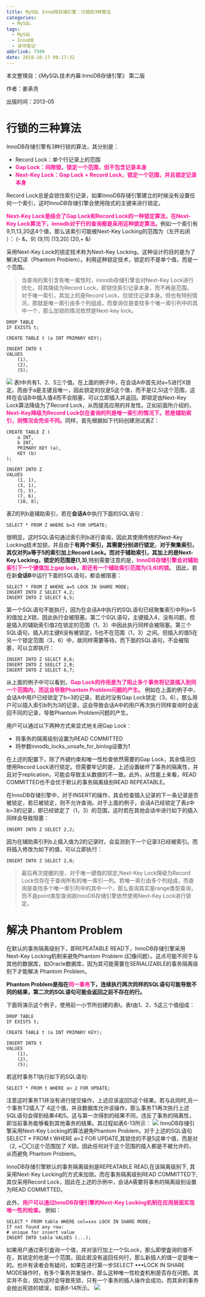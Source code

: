 ```yaml
---
title: MySQL InnoDB存储引擎：行锁的3种算法
categories:
  - MySQL
tags:
  - MySQL
  - InnoDB
  - 读书笔记
abbrlink: 7999
date: 2018-10-17 08:17:32
---
```



本文整理自：《MySQL技术内幕:InnoDB存储引擎》 第二版 

作者：姜承尧

出版时间：2013-05

<!-- more -->

# 行锁的三种算法
InnoDB存储引擎有3种行锁的算法，其分别是：
* Record Lock：单个行记录上的范围
* <font color=DeepPink>**Gap Lock：间隙锁，锁定一个范围，但不包含记录本身**</font>
* <font color=DeepPink>**Next-Key Lock：Gap Lock + Record Lock，锁定一个范围，并且锁定记录本身**</font>

Record Lock总是会锁住索引记录，如果InnoDB存储引擎建立的时候没有设置任何一个索引，这时InnoDB存储引擎会使用隐式的主键来进行锁定。

<font color=DeepPink>**Next-Key Lock是结合了Gap Lock和Record Lock的一种锁定算法，在Next-Key Lock算法下，innodb对于行的查询都是采用这种锁定算法。**</font>例如一个索引有9,11,13,20这4个值，那么该索引可能被Next-Key Locking的范围为（左开右闭 ）：
(- &，9]
(9,11]
(13,20]
(20,+ &)

采用Next-Key Lock的锁定技术称为Next-Key Locking。这种设计的目的是为了解决幻读（Phantom Problem）。利用这种锁定技术，锁定的不是单个值，而是一个范围。

>当查询的索引含有唯一属性时，innodb存储引擎会对Next-Key Lock进行优化，将其降级为Record Lock，即锁住索引记录本身，而不再是范围。
对于唯一索引，其加上的是Record Lock，仅锁住记录本身。但也有特别情况，那就是唯一索引由多个列组成，而查询仅是查找多个唯一索引列中的其中一个，那么加锁的情况依然是Next-key lock。

```
DROP TABLE
IF EXISTS t;

CREATE TABLE t (a INT PRIMARY KEY);

INSERT INTO t
VALUES
	(1),
	(2),
	(5);
```
![](/images/mysql-innodb-row-lock-algorithm/唯一索引的锁定示例.png)
表t中共有1、2、5三个值。在上面的例子中，在会话A中首先对a=5进行X锁定。而由于a是主键且唯一，因此锁定的仅是5这个值，而不是(2,5)这个范围，这样在会话B中插入值4而不会阻塞，可以立即插入并返回。即锁定由Next-Key Lock算法降级为了Record Lock，从而提高应用的并发性。正如前面所介绍的，<font color=DeepPink>**Next-Key降级为Record Lock仅在查询的列是唯一索引的情况下。若是辅助索引，则情况会完全不同。**</font>同样，首先根据如下代码创建测试表Z：
```
CREATE TABLE Z (
	a INT,
	b INT,
	PRIMARY KEY (a),
	KEY (b)
);

INSERT INTO Z
VALUES
	(1, 1),
	(3, 1),
	(5, 3),
	(7, 6),
	(10, 8);
```
表Z的列b是辅助索引，若在**会话A**中执行下面的SQL语句：
```
SELECT * FROM Z WHERE b=3 FOR UPDATE;
```
很明显，这时SQL语句通过索引列b进行查询，因此其使用传统的Next-Key Locking技术加锁，并且由于**有两个索引，其需要分别进行锁定**。**对于聚集索引，其仅对列a等于5的索引加上Record Lock。而对于辅助索引，其加上的是Next-Key Locking，锁定的范围是(1,3)**,特别需要注意的是，<font color=DeepPink>**InnoDB存储引擎会对辅助索引下一个键值加上gap lock，即还有一个辅助索引范围为(3,6)的锁**</font>。 因此，若在新**会话B**中运行下面的SQL语句，都会被阻塞：
```
SELECT * FROM Z WHERE a=5 LOCK IN SHARE MODE;
INSERT INTO Z SELECT 4,2;
INSERT INTO Z SELECT 6,5;
```
第一个SQL语句不能执行，因为在会话A中执行的SQL语句已经聚集索引中列a=5的值加上X锁，因此执行会被阻塞。第二个SQL语句，主键插入4，没有问题，但是插入的辅助索引值2在锁定的范围（1，3）中因此执行同样会被阻塞。第三个SQL语句，插入的主键6没有被锁定，5也不在范围（1，3）之间。但插入的值5在另一个锁定范围（3，6）中，故同样需要等待。而下面的SQL语句，不会被阻塞，可以立即执行：
```
INSERT INTO Z SELECT 8,6;
INSERT INTO Z SEELCT 2,0;
INSERT INTO Z SELECT 6,7;
```
从上面的例子中可以看到，<font color=DeepPink>**Gap Lock的作用是为了阻止多个事务将记录插入到同一个范围内，而这会导致Phantom Problem问题的产生。**</font> 例如在上面的例子中，会话A中用户已经锁定了b=3的记录。若此时没有Gap Lock锁定（3，6），那么用户可以插入索引b列为3的记录，这会导致会话A中的用户再次执行同样查询时会返回不同的记录，导致Phantom Problem问题的产生。

用户可以通过以下两种方式来显式地关闭Gap Lock：
* 将事务的隔离级别设置为READ COMMITTED
* 将参数innodb_locks_unsafe_for_binlog设置为1

在上述的配置下，除了外键约束和唯一性检查依然需要的Gap Lock，其余情况仅使用Record Lock进行锁定。但需要牢记的是，上述设置破坏了事务的隔离性，并且对于replication，可能会导致主从数据的不一致。此外，从性能上来看，READ COMMITTED也不会优于默认的事务隔离级别READ REPEATABLE。

在InnoDB存储引擎中，对于INSERT的操作，其会检查插入记录的下一条记录是否被锁定，若已被锁定，则不允许查询。对于上面的例子，会话A已经锁定了表z中b=3的记录，即已经锁定了（1，3）的范围，这时若在其他会话中进行如下的插入同样会导致阻塞：
```
INSERT INTO Z SELECT 2,2;
```
因为在辅助索引列b上插入值为2的记录时，会监测到下一个记录3已经被索引。而将插入修改为如下的值，可以立即执行：
```
INSERT INTO Z SELECT 2,0;
```
> 最后再次提醒的是，对于唯一键值的锁定,Next-Key Lock降级为Record Lock仅存在于查询所有的唯一索引一列。若唯一索引由多个列组成，而查询是查找多个唯一索引列中的其中一个，那么查询其实是range类型查询，而不是point类型查询故InnoDB存储引擎依然使用Next-Key Lock进行锁定。

# 解决 Phantom Problem

在默认的事务隔离级别下，即REPEATABLE READ下，InnoDB存储引擎采用
Next-Key Locking机制来避免Phantom Problem (幻像问题）。这点可能不同于与其他的数据库，如Oracle数据库，因为其可能需要在SERIALIZABLE的事务隔离级别下才能解决 Phantom Problem。

**Phantom Problem是指在<font color=DeepPink>**同一事务**</font>下，连续执行两次同样的SQL语句可能导致不同的结果，第二次的SQL语句可能会返回之前不存在的行。**

下面将演示这个例子，使用前一小节所创建的表t。表t由1、2、5这三个值组成：
```
DROP TABLE
IF EXISTS t;

CREATE TABLE t (a INT PRIMARY KEY);

INSERT INTO t
VALUES
	(1),
	(2),
	(5);
```

若这时事务T1执行如下的SQL语句:
```
SELECT * FROM t WHERE a> 2 FOR UPDATE;
```
注意这时事务T1并没有进行提交操作，上述应该返回5这个结果。若与此同时,另一个事务T2插入了 4这个值，并且数据库允许该操作，那么事务T1再次执行上述SQL语句会得到结果4和5。这与第一次得到的结果不同，违反了事务的隔离性，即当前事务能够看到其他事务的结果。其过程如表6-13所示：
![](/images/mysql-innodb-row-lock-algorithm/幻读问题演示.png)
InnoDB存储引擎采用Next-Key Locking的算法避免Phantom Problem。对于上述的SQL语句SELECT * FROM t WHERE a>2 FOR UPDATE,其锁住的不是5这单个值，而是对（2, +〇〇)这个范围加了 X锁。因此任何对于这个范围的插入都是不被允许的，从而避免 Phantom Problem。

InnoDB存储引擎默认的事务隔离级别是REPEATABLE READ,在该隔离级别下,
其采用Next-Key Locking的方式来加锁。而在事务隔离级别READ COMMITTED下,其仅采用Record Lock，因此在上述的示例中，会话A需要将事务的隔离级别设置为READ COMMITTED。

此外，<font color=DeepPink>**用户可以通过InnoDB存储引擎的Next-Key Locking机制在应用层面实现唯一性的检查。**</font> 例如：
```
SELECT * FROM table WHERE col=xxx LOCK IN SHARE MODE;
If not found any row:
# unique for insert value
INSERT INTO table VALUES (...);
```
如果用户通过索引査询一个值，并对该行加上一个SLock，那么即使査询的值不在，其锁定的也是一个范围，因此若没有返回任何行，那么新插人的值一定是唯一的。也许有读者会有疑问，如果在进行第一步SELECT •••LOCK IN SHARE MODE操作时，有多个事务并发操作，那么这种唯一性检査机制是否存在问题。其实并不会，因为这时会导致死锁，只有一个事务的插人操作会成功，而其余的事务会抛出死锁的错误，如表6-14所示。
![](/images/mysql-innodb-row-lock-algorithm/唯一性检查.png)